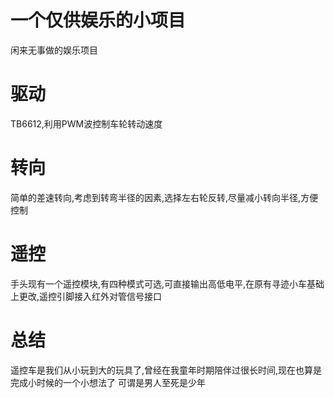 # 一个仅供娱乐的小项目
闲来无事做的娱乐项目
# 驱动
TB6612,利用PWM波控制车轮转动速度
# 转向
简单的差速转向,考虑到转弯半径的因素,选择左右轮反转,尽量减小转向半径,方便控制
# 遥控
手头现有一个遥控模块,有四种模式可选,可直接输出高低电平,在原有寻迹小车基础上更改,遥控引脚接入红外对管信号接口
# 总结
遥控车是我们从小玩到大的玩具了,曾经在我童年时期陪伴过很长时间,现在也算是完成小时候的一个小想法了
可谓是男人至死是少年
